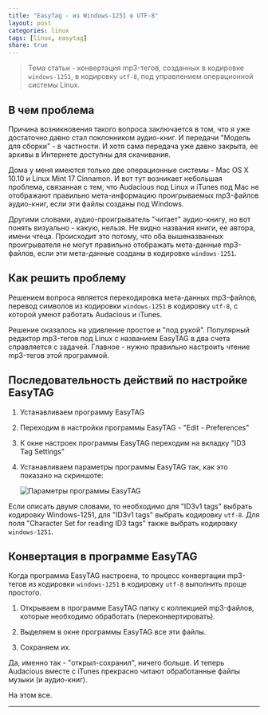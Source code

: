 ```yaml
---
title: "EasyTag - из Windows-1251 в UTF-8"
layout: post
categories: linux
tags: [linux, easytag]
share: true
---
```


> Тема статьи - конвертация mp3-тегов, созданных в кодировке `windows-1251`, в кодировку `utf-8`, под управлением операционной системы Linux.

## В чем проблема

Причина возникновения такого вопроса заключается в том, что я уже достаточно давно стал поклонником аудио-книг. И передачи "Модель для сборки" - в частности. И хотя сама передача уже давно закрыта, ее архивы в Интернете доступны для скачивания.

Дома у меня имеются только две операционные системы - Mac OS X 10.10 и Linux Mint 17 Cinnamon. И вот тут возникает небольшая проблема, связанная с тем, что Audacious под Linux и iTunes под Mac не отображают правильно мета-информацию проигрываемых mp3-файлов аудио-книг, если эти файлы созданы под Windows.

Другими словами, аудио-проигрыватель "читает" аудио-книгу, но вот понять визуально - какую, нельзя. Не видно названия книги, ее автора, имени чтеца. Происходит это потому, что оба вышеназванных проигрывателя не могут правильно отображать мета-данные mp3-файлов, если эти мета-данные созданы в кодировке `windows-1251`.

## Как решить проблему

Решением вопроса является перекодировка мета-данных mp3-файлов, перевод символов из кодировки `windows-1251` в кодировку `utf-8`, с которой умеют работать Audacious и iTunes.

Решение оказалось на удивление простое и "под рукой". Популярный редактор mp3-тегов под Linux с названием EasyTAG в два счета справляется с задачей. Главное - нужно правильно настроить чтение mp3-тегов этой программой.

## Последовательность действий по настройке EasyTAG

1. Устанавливаем программу EasyTAG

2. Переходим в настройки программы EasyTAG - "Edit - Preferences"

3. К окне настроек программы EasyTAG переходим на вкладку "ID3 Tag Settings"

4. Устанавливаем параметры программы EasyTAG так, как это показано на скриншоте:

	![Параметры программы EasyTAG]({{site.url}}/images/uploads/2015/03/easytag.png)

Если описать двумя словами, то необходимо для "ID3v1 tags" выбрать кодировку Windows-1251, для "ID3v1 tags" выбрать кодировку `utf-8`. Для поля "Character Set for reading ID3 tags" также выбрать кодировку `windows-1251`.

## Конвертация в программе EasyTAG

Когда программа EasyTAG настроена, то процесс конвертации mp3-тегов из кодировки `windows-1251` в кодировку `utf-8` выполнить проще простого.

1. Открываем в программе EasyTAG папку с коллекцией mp3-файлов, которые необходимо обработать (переконвертировать).

2. Выделяем в окне программы EasyTAG все эти файлы.

3. Сохраняем их.

Да, именно так - "открыл-сохранил", ничего больше. И теперь Audacious вместе с iTunes прекрасно читают обработанные файлы музыки (и аудио-книг).

На этом все.

---

